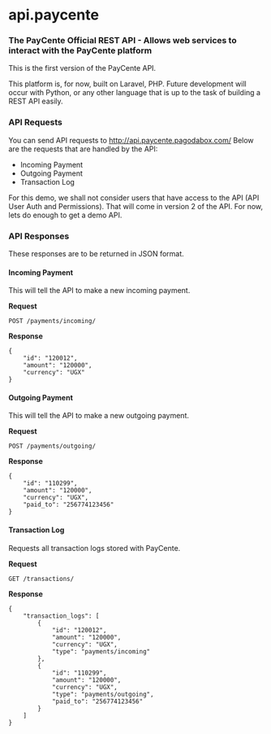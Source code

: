 api.paycente
============

### The PayCente Official REST API - Allows web services to interact with the PayCente platform

This is the first version of the PayCente API.

This platform is, for now, built on Laravel, PHP. Future development will occur with Python, 
or any other language that is up to the task of building a REST API easily.

### API Requests

You can send API requests to http://api.paycente.pagodabox.com/ Below are the requests that are handled by the API:
* Incoming Payment
* Outgoing Payment
* Transaction Log

For this demo, we shall not consider users that have access to the API (API User Auth and Permissions). 
That will come in version 2 of the API. For now, lets do enough to get a demo API.

### API Responses

These responses are to be returned in JSON format.

#### Incoming Payment
This will tell the API to make a new incoming payment.

  **Request**
  
    POST /payments/incoming/
    
  **Response**
  
    {
        "id": "120012",
        "amount": "120000",
        "currency": "UGX"
    }

#### Outgoing Payment
This will tell the API to make a new outgoing payment.

  **Request**
  
    POST /payments/outgoing/
    
  **Response**
  
    {
        "id": "110299",
        "amount": "120000",
        "currency": "UGX",
        "paid_to": "256774123456"
    }

#### Transaction Log
Requests all transaction logs stored with PayCente.

  **Request**
  
    GET /transactions/
    
  **Response**
  
    {
        "transaction_logs": [
            {
                "id": "120012",
                "amount": "120000",
                "currency": "UGX",
                "type": "payments/incoming"
            },
            {
                "id": "110299",
                "amount": "120000",
                "currency": "UGX",
                "type": "payments/outgoing",
                "paid_to": "256774123456"
            }
        ]
    }
    
